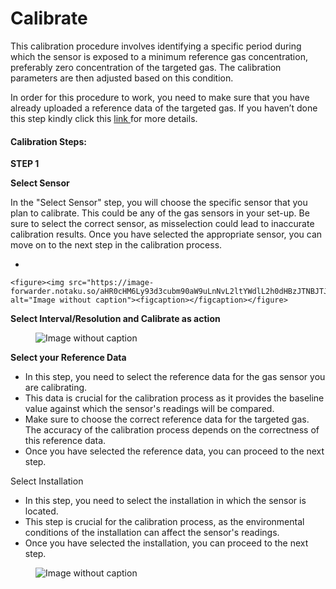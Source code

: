 # Calibrate

This calibration procedure involves identifying a specific period during which the sensor is exposed to a minimum reference gas concentration, preferably zero concentration of the targeted gas. The calibration parameters are then adjusted based on this condition.

In order for this procedure to work, you need to make sure that you have already uploaded a reference data of the targeted gas. If you haven’t done this step kindly click this [link ](https://docs.sensorbee.com/sensorbee-cloud-services/calibration/upload-reference-data)for more details.

#### Calibration Steps: <a href="#id-57f6aac206bc49c5b70f9d711703a9cb" id="id-57f6aac206bc49c5b70f9d711703a9cb"></a>

**STEP 1**

**Select Sensor**

In the "Select Sensor" step, you will choose the specific sensor that you plan to calibrate. This could be any of the gas sensors in your set-up. Be sure to select the correct sensor, as misselection could lead to inaccurate calibration results. Once you have selected the appropriate sensor, you can move on to the next step in the calibration process.

*

    <figure><img src="https://image-forwarder.notaku.so/aHR0cHM6Ly93d3cubm90aW9uLnNvL2ltYWdlL2h0dHBzJTNBJTJGJTJGcHJvZC1maWxlcy1zZWN1cmUuczMudXMtd2VzdC0yLmFtYXpvbmF3cy5jb20lMkY4YTlhZWQwNi1mODQ0LTRkZTQtYjk2Yi1jMTUyNjkzMWM1NTclMkZjZTgwYmMwZC1kMzQyLTQxMDktODhiYS1kMGIzYmZhYTA3OTMlMkZVbnRpdGxlZC5wbmc_dGFibGU9YmxvY2smc3BhY2VJZD04YTlhZWQwNi1mODQ0LTRkZTQtYjk2Yi1jMTUyNjkzMWM1NTcmaWQ9NTlmZjY2MDctYzVjMi00ZDBjLWE0NDgtYTU5N2Y3YWVkMGU5JmNhY2hlPXYyJndpZHRoPTEwMjg=" alt="Image without caption"><figcaption></figcaption></figure>

**Select Interval/Resolution and Calibrate as action**

<figure><img src="https://image-forwarder.notaku.so/aHR0cHM6Ly93d3cubm90aW9uLnNvL2ltYWdlL2h0dHBzJTNBJTJGJTJGcHJvZC1maWxlcy1zZWN1cmUuczMudXMtd2VzdC0yLmFtYXpvbmF3cy5jb20lMkY4YTlhZWQwNi1mODQ0LTRkZTQtYjk2Yi1jMTUyNjkzMWM1NTclMkY1MWRhNzcyOS1mNmY2LTRmZTAtYjNmYS1jOTExYzQzM2QxMmUlMkZVbnRpdGxlZC5wbmc_dGFibGU9YmxvY2smc3BhY2VJZD04YTlhZWQwNi1mODQ0LTRkZTQtYjk2Yi1jMTUyNjkzMWM1NTcmaWQ9ZGZiM2YxOGEtNGNlNC00ZTkwLTkyYjYtMmM2OWMzMzhkOWVhJmNhY2hlPXYyJndpZHRoPTEzNjcuOTE5OTIxODc1" alt="Image without caption"><figcaption></figcaption></figure>

**Select your Reference Data**

* In this step, you need to select the reference data for the gas sensor you are calibrating.
* This data is crucial for the calibration process as it provides the baseline value against which the sensor's readings will be compared.
* Make sure to choose the correct reference data for the targeted gas. The accuracy of the calibration process depends on the correctness of this reference data.
* Once you have selected the reference data, you can proceed to the next step.

Select Installation

* In this step, you need to select the installation in which the sensor is located.
* This step is crucial for the calibration process, as the environmental conditions of the installation can affect the sensor's readings.
* Once you have selected the installation, you can proceed to the next step.

<figure><img src="https://image-forwarder.notaku.so/aHR0cHM6Ly93d3cubm90aW9uLnNvL2ltYWdlL2h0dHBzJTNBJTJGJTJGcHJvZC1maWxlcy1zZWN1cmUuczMudXMtd2VzdC0yLmFtYXpvbmF3cy5jb20lMkY4YTlhZWQwNi1mODQ0LTRkZTQtYjk2Yi1jMTUyNjkzMWM1NTclMkYzMGZhMDEzYy1kMDJiLTQzYTAtOTZjNS0xMGMzMDVmYmM0NTElMkZVbnRpdGxlZC5wbmc_dGFibGU9YmxvY2smc3BhY2VJZD04YTlhZWQwNi1mODQ0LTRkZTQtYjk2Yi1jMTUyNjkzMWM1NTcmaWQ9MGJhOWQ3YjEtOGNkNy00MGI1LWIzMTMtZDNmY2JhZDVjODU2JmNhY2hlPXYyJndpZHRoPTE0MTUuOTc5OTgwNDY4NzU=" alt="Image without caption"><figcaption></figcaption></figure>
